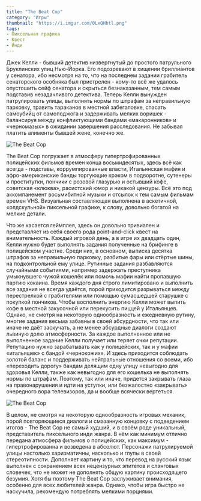 ```yaml
---
title: "The Beat Cop"
category: "Игры"
thumbnail: "https://i.imgur.com/0LxQHbtl.png"
tags:
- Пиксельная графика
- Квест
- Инди
---
```


Джек Келли - бывший детектив низвергнутый до простого патрульного Бруклинских улиц Нью-Йорка. Его подозревают в хищении бриллиантов у сенатора, ибо несмотря на то, что на последнем задании грабитель сенаторского особняка был пристрелен - кому-то всё же удалось опустошить сейф сенатора и скрыться безнаказанным, тем самым подставив незадачливого детектива. Теперь Келли вынужден патрулировать улицы, выполнять нормы по штрафам за неправильную парковку, травить тараканов в местной забегаловке, спасать самоубийц от самоподжога и задерживать мелких воришек - балансируя между конфликтующими бандами «макаронников» и «черномазых» в ожидании завершения расследования. Не забывая платить алименты бывшей жене, конечно же.

![The Beat Cop][image-1]

The Beat Cop погружает в атмосферу гипертрофированных полицейских фильмов времен конца восьмидесятых, здесь всё как всегда - подставы, коррумпированные власти, Итальянская мафия и афро-американские банды торгующие крэком в подворотне, сутенеры и проститутки, пончики с розовой глазурью и остывший кофе, советская «клюква», расистский юмор и никакой цензуры. Всё это под аккомпанемент восьмибитной музыки и отсылок к тем самым фильмам времен VHS. Визуальная составляющая выполнена в аскетичной, «олдскульной» пиксельной графике, к слову, довольно богатой на мелкие детали.

Что же касается геймплея, здесь он довольно тривиален и представляет из себя своего рода point-and-click квест на внимательность. Каждый игровой день, а в игре их двадцать один, Келли нужно будет выполнять задания полученные на брифинге в полицейском участке. Среди них, в основном, выписка десятка штрафов за неправильную парковку, разбитые фары или стёртые шины, на подконтрольной ему улице. Рутинные задания разбавляются случайными событиями, например задержать преступника умыкнувшего чужой кошелёк или помочь мафии найти пропавшую партию кокаина. Время каждого дня строго лимитировано и выполнить все задания не всегда удаётся, порой приходится разрываться между перестрелкой с грабителями или помощью сумасшедшей старушке с покупкой пончиков. Чтобы восполнить энергию Келли может выпить кофе в местной закусочной или перекусить пиццей у Итальянцев. Однако, не смотря на некоторую однообразность и ежедневную рутину, многие задания весьма забавны в своей абсурдности, что так или иначе не даёт заскучать, а не менее абсурдные диалоги создают львиную долю атмосферности. За каждое выполненное или не выполненное задание Келли получает или теряет очки репутации. Репутацию нужно зарабатывать как у полицейских, так и у мафии «итальяшек» с бандой «чернокожих». И здесь приходится соблюдать золотой баланс и поддерживать нейтральные отношения со всеми, ибо «переходить дорогу» бандам делящим одну улицу невыгодно для здоровья Келли, также как невыгодно для его кошелька не выполнять нормы по штрафам. Поэтому, так или иначе, придется закрывать глаза на правонарушения и идти на уступки, или безжалостно «закрывать» очередного вора телевизоров, да и вообще всячески вертеться.

![The Beat Cop][image-2]

В целом, не смотря на некоторую однообразность игровых механик, порой повторяющиеся диалоги и смазанную концовку с подведением итогов - The Beat Cop не самый худший, и в своём роде уникальный, представитель пиксельного инди жанра. В нём как минимум отлично передана атмосфера фильмов о полицейских, как максимум - гипертрофированна и возведена в абсолют. Персонажи патрулируемой улицы настолько харизматичны, насколько и глупы в своей стереотипности. Дополняет картину и то, что перевод на русский язык выполнен с сохранением всех нецензурных эпитетов и слэнговых словечек, что не может не дополнять общую картину происходящего безумия. Хотя бы поэтому The Beat Cop заслуживает внимания, особенно для всех любителей жанра. Однако, чтобы игра быстро не наскучила, рекомендую потреблять мелкими порциями.

[image-1]:	https://i.imgur.com/UWy8mZ1.png
[image-2]:	https://i.imgur.com/ooFwLpm.png